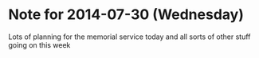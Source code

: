 # Note for 2014-07-30 (Wednesday)

Lots of planning for the memorial service today and all sorts of other stuff going on this week

